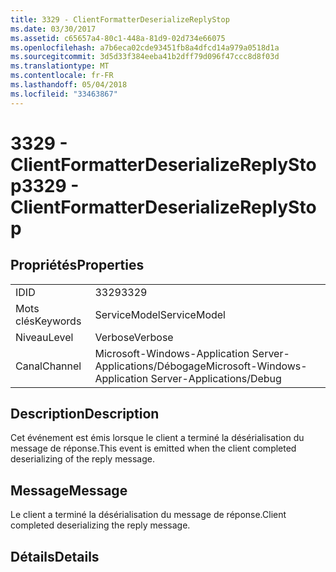 ```yaml
---
title: 3329 - ClientFormatterDeserializeReplyStop
ms.date: 03/30/2017
ms.assetid: c65657a4-80c1-448a-81d9-02d734e66075
ms.openlocfilehash: a7b6eca02cde93451fb8a4dfcd14a979a0518d1a
ms.sourcegitcommit: 3d5d33f384eeba41b2dff79d096f47ccc8d8f03d
ms.translationtype: MT
ms.contentlocale: fr-FR
ms.lasthandoff: 05/04/2018
ms.locfileid: "33463867"
---
```

# <a name="3329---clientformatterdeserializereplystop"></a><span data-ttu-id="0cf0d-102">3329 - ClientFormatterDeserializeReplyStop</span><span class="sxs-lookup"><span data-stu-id="0cf0d-102">3329 - ClientFormatterDeserializeReplyStop</span></span>
## <a name="properties"></a><span data-ttu-id="0cf0d-103">Propriétés</span><span class="sxs-lookup"><span data-stu-id="0cf0d-103">Properties</span></span>  
  
|||  
|-|-|  
|<span data-ttu-id="0cf0d-104">ID</span><span class="sxs-lookup"><span data-stu-id="0cf0d-104">ID</span></span>|<span data-ttu-id="0cf0d-105">3329</span><span class="sxs-lookup"><span data-stu-id="0cf0d-105">3329</span></span>|  
|<span data-ttu-id="0cf0d-106">Mots clés</span><span class="sxs-lookup"><span data-stu-id="0cf0d-106">Keywords</span></span>|<span data-ttu-id="0cf0d-107">ServiceModel</span><span class="sxs-lookup"><span data-stu-id="0cf0d-107">ServiceModel</span></span>|  
|<span data-ttu-id="0cf0d-108">Niveau</span><span class="sxs-lookup"><span data-stu-id="0cf0d-108">Level</span></span>|<span data-ttu-id="0cf0d-109">Verbose</span><span class="sxs-lookup"><span data-stu-id="0cf0d-109">Verbose</span></span>|  
|<span data-ttu-id="0cf0d-110">Canal</span><span class="sxs-lookup"><span data-stu-id="0cf0d-110">Channel</span></span>|<span data-ttu-id="0cf0d-111">Microsoft-Windows-Application Server-Applications/Débogage</span><span class="sxs-lookup"><span data-stu-id="0cf0d-111">Microsoft-Windows-Application Server-Applications/Debug</span></span>|  
  
## <a name="description"></a><span data-ttu-id="0cf0d-112">Description</span><span class="sxs-lookup"><span data-stu-id="0cf0d-112">Description</span></span>  
 <span data-ttu-id="0cf0d-113">Cet événement est émis lorsque le client a terminé la désérialisation du message de réponse.</span><span class="sxs-lookup"><span data-stu-id="0cf0d-113">This event is emitted when the client completed deserializing of the reply message.</span></span>  
  
## <a name="message"></a><span data-ttu-id="0cf0d-114">Message</span><span class="sxs-lookup"><span data-stu-id="0cf0d-114">Message</span></span>  
 <span data-ttu-id="0cf0d-115">Le client a terminé la désérialisation du message de réponse.</span><span class="sxs-lookup"><span data-stu-id="0cf0d-115">Client completed deserializing the reply message.</span></span>  
  
## <a name="details"></a><span data-ttu-id="0cf0d-116">Détails</span><span class="sxs-lookup"><span data-stu-id="0cf0d-116">Details</span></span>
